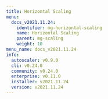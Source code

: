 ```yaml
---
title: Horizontal Scaling
menu:
  docs_v2021.11.24:
    identifier: mg-horizontal-scaling
    name: Horizontal Scaling
    parent: mg-scaling
    weight: 10
menu_name: docs_v2021.11.24
info:
  autoscaler: v0.9.0
  cli: v0.24.0
  community: v0.24.0
  enterprise: v0.11.0
  installer: v2021.11.24
  version: v2021.11.24
---
```


